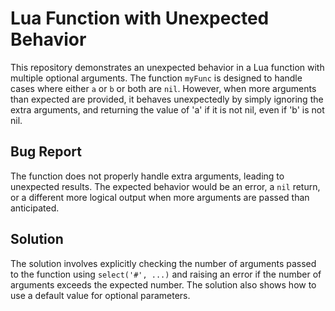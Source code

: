 # Lua Function with Unexpected Behavior
This repository demonstrates an unexpected behavior in a Lua function with multiple optional arguments.  The function `myFunc` is designed to handle cases where either `a` or `b` or both are `nil`. However, when more arguments than expected are provided, it behaves unexpectedly by simply ignoring the extra arguments, and returning the value of 'a' if it is not nil, even if 'b' is not nil.

## Bug Report
The function does not properly handle extra arguments, leading to unexpected results. The expected behavior would be an error, a `nil` return, or a different more logical output when more arguments are passed than anticipated.

## Solution
The solution involves explicitly checking the number of arguments passed to the function using `select('#', ...)` and raising an error if the number of arguments exceeds the expected number.  The solution also shows how to use a default value for optional parameters. 